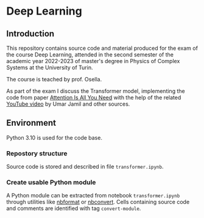 # Deep Learning

## Introduction

This repository contains source code and material produced for the exam of the course Deep Learning, attended in the second semester of the academic year 2022-2023 of master's degree in Physics of Complex Systems at the University of Turin.

The course is teached by prof. Osella.

As part of the exam I discuss the Transformer model, implementing the code from paper [Attention Is All You Need](https://arxiv.org/abs/1706.03762) with the help of the related [YouTube video](https://www.youtube.com/watch?v=ISNdQcPhsts) by Umar Jamil and other sources.

## Environment

Python 3.10 is used for the code base.

### Repostory structure

Source code is stored and described in file `transformer.ipynb`.

### Create usable Python module

A Python module can be extracted from notebook `transformer.ipynb` through utilities like [nbformat](https://nbformat.readthedocs.io/en/latest/) or [nbconvert](https://nbconvert.readthedocs.io/en/latest/). Cells containing source code and comments are identified with tag `convert-module`.
